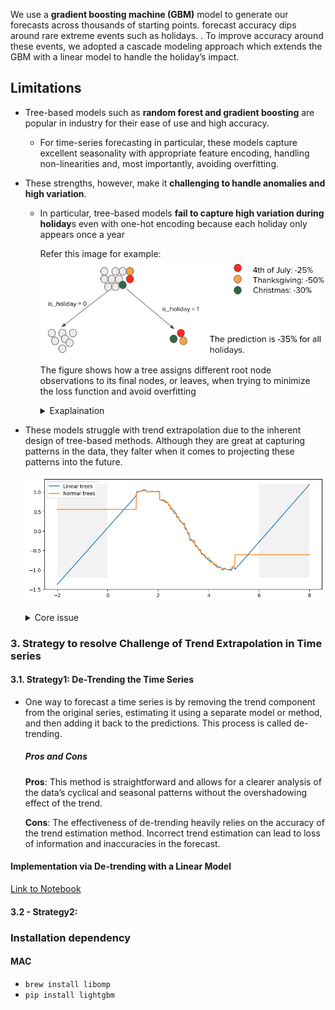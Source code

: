 We use a **gradient boosting machine (GBM)** model to generate our forecasts across thousands of starting points.
forecast accuracy dips around rare extreme events such as holidays. . To improve accuracy around these events, we adopted a cascade modeling approach which extends the GBM with a linear model to handle the holiday’s impact.

## Limitations
- Tree-based models such as **random forest and gradient boosting** are popular in industry for their ease of use and high accuracy. 
  - For time-series forecasting in particular, these models capture excellent seasonality with appropriate feature encoding, handling non-linearities and, most importantly, avoiding overfitting. 
- These strengths, however, make it **challenging to handle anomalies and high variation**. 
  - In particular, tree-based models **fail to capture high variation during holiday**s even with one-hot encoding  because each holiday only appears once a year
  
    Refer this image for example:
  ![image](./assets/tree-holidays.png)
The figure shows how a tree assigns different root node observations to its final nodes, or leaves, when trying to minimize the loss function and avoid overfitting

    <details>
    <summary>Exaplaination</summary>

    Assume that our dataset contains holiday observations, represented by colored dots, where order volume decreases in large amounts — for instance, a 50% decline on Thanksgiving Day when compared to regular days, shown as gray dots. When we train the model to minimize the loss function and avoid overfitting simultaneously, the extreme observations will end up under the same final node. In this scenario, the prediction for a holiday will be a simple average of all holidays in the final node (i.e., -35%), which generates a significant error of -10% for the Fourth of July holiday and +15% for Thanksgiving. In other words, we over-forecast for the Fourth of July and Christmas, while under-forecasting for Thanksgiving.
    </details>

- These models struggle with trend extrapolation due to the inherent design of tree-based methods. Although they are great at capturing patterns in the data, they falter when it comes to projecting these patterns into the future.

  ![image](./assets/extrapolation.png)
  <details>
  <summary>Core issue</summary>
    Tree-based models split the data into branches and leaves based on the values of the input features. These splits are made to optimize some criteria, such as reducing the <b>Gini impurity for classification</b> tasks or minimizing the <b>mean squared error for regression</b> tasks. Each leaf node then makes a prediction based on the average target value (for regression) or the majority class (for classification) of the training samples that fall into that leaf.<br><br>

    The limitation arises because these models are **inherently local**; their predictions are based on the specific instances within the training data that populate the leaves. If a new instance arrives with feature values outside the range seen during training, the model will apply the prediction of the nearest leaf node. It has no mechanism to infer trends or patterns beyond the bounds of the training data, making true extrapolation impossible.
  </details>

### 3. Strategy to resolve Challenge of Trend Extrapolation in Time series

#### 3.1. Strategy1: De-Trending the Time Series
- One way to forecast a time series is by removing the trend component from the original series, estimating it using a separate model or method, and then adding it back to the predictions. This process is called de-trending.

  ##### Pros and Cons
  **Pros**: This method is straightforward and allows for a clearer analysis of the data’s cyclical and seasonal patterns without the overshadowing effect of the trend.
  
  **Cons**: The effectiveness of de-trending heavily relies on the accuracy of the trend estimation method. Incorrect trend estimation can lead to loss of information and inaccuracies in the forecast.

#### Implementation via De-trending with a Linear Model
[Link to Notebook](./experiment_with_real_data_3_strategies.ipynb)

#### 3.2 - Strategy2:

### Installation dependency

#### MAC
 - ```brew install libomp```
 - ```pip install lightgbm```

[def]: experiment_with_real_data_3_strategies.ipynb